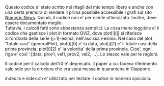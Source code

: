Questo codice e' stato scritto nei ritagli del mio tempo libero e anche con una certa premura di rendere il prima possibile accessibile i grafi sul sito [Numeric News](https://numericnews.github.io/). 
Quindi, il codice non e' per niente ottimizzato. Inoltre, deve essere documentato meglio.  
Tuttavia, i calcoli fatti sono abbastanza semplici. La cosa meno leggibile e' il codice che gestisce i plot in formato GViZ, dove plot[i][j] si riferisce all'ordinata della serie (j+1)-esima, nell'ascissa i-esima. Nel caso del plot "totale casi" (generalPlot), plot[i][0] e' la data, plot[i][1] e' il totale casi della prima provincia, plot[i][2] e' la velocita' della prima provincia. Cioe', ogni riga e' cosi': [data, prov1, vel1, prov2, vel2, ...]. Lo stesso vale per le regioni.

Il codice per il calcolo dell'r0 e' deprecato. Il paper a cui faceva riferimento vale solo per la crociera che era stata messa in quarantena in Giappone.  

index.ts e index.sh e' utilizzato per testare il codice in maniera spicciola. 
